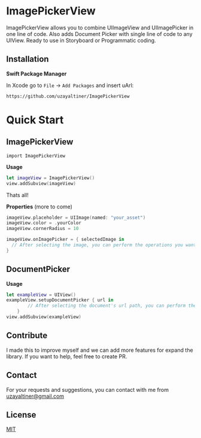 

# ImagePickerView
ImagePickerView allows you to combine UIImageView and UIImagePicker in one line of code. Also adds Document Picker with single line of code to any UIView. Ready to use in Storyboard or Programmatic coding.
## Installation

**Swift Package Manager**

In Xcode go to `File`  -> `Add Packages`  and insert uArl:

```https://github.com/uzayaltiner/ImagePickerView```

# Quick Start
## ImagePickerView
```import ImagePickerView```

**Usage**

```swift
let imageView = ImagePickerView()
view.addSubview(imageView)
```
Thats all!

**Properties** (more to come)
```swift
imageView.placeholder = UIImage(named: "your_asset")
imageView.color = .yourColor
imageView.cornerRadius = 10
```

```swift
imageView.onImagePicker = { selectedImage in
  // After selecting the image, you can perform the operations you want to do here.
}
```
## DocumentPicker

**Usage**
```swift
let exampleView = UIView()
exampleView.setupDocumentPicker { url in
        // After selecting the document's url path, you can perform the operations you want to do here.
    }
view.addSubview(exampleView)
```


## Contribute

I made this to improve myself and we can add more features for expand the library. If you want to help, feel free to create PR.

## Contact

For your requests and suggestions, you can contact with me from uzayaltiner@gmail.com

## License

[MIT](https://github.com/uzayaltiner/ImagePickerView/blob/main/LICENSE)
